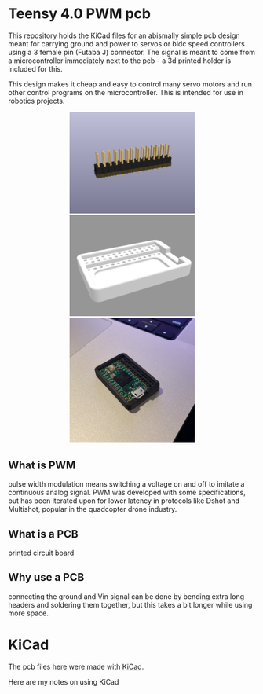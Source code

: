 # Teensy 4.0 PWM pcb

This repository holds the KiCad files for an abismally simple pcb design meant for carrying ground and power to servos or bldc speed controllers using a 3 female pin (Futaba J) connector. The signal is meant to come from a microcontroller immediately next to the pcb - a 3d printed holder is included for this.

This design makes it cheap and easy to control many servo motors and run other control programs on the microcontroller. This is intended for use in robotics projects.

<div align="center">
<img src="pcb/image.png" alt="PCB Image" width="255">
<img src="3d_print/image.png" alt="3D Print Image" width="255">
<img src="./no_pcb.jpg" alt="photo of 3dprint and teensy" width="255">
</div>

## What is PWM

pulse width modulation means switching a voltage on and off to imitate a continuous analog signal. PWM was developed with some specifications, but has been iterated upon for lower latency in protocols like Dshot and Multishot, popular in the quadcopter drone industry. 

## What is a PCB

printed circuit board

## Why use a PCB

connecting the ground and Vin signal can be done by bending extra long headers and soldering them together, but this takes a bit longer while using more space.

# KiCad

The pcb files here were made with [KiCad](https://www.kicad.org). 

Here are my notes on using KiCad